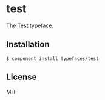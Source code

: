 # test

  The [Test](http://example.com) typeface.

## Installation

    $ component install typefaces/test

## License

  MIT